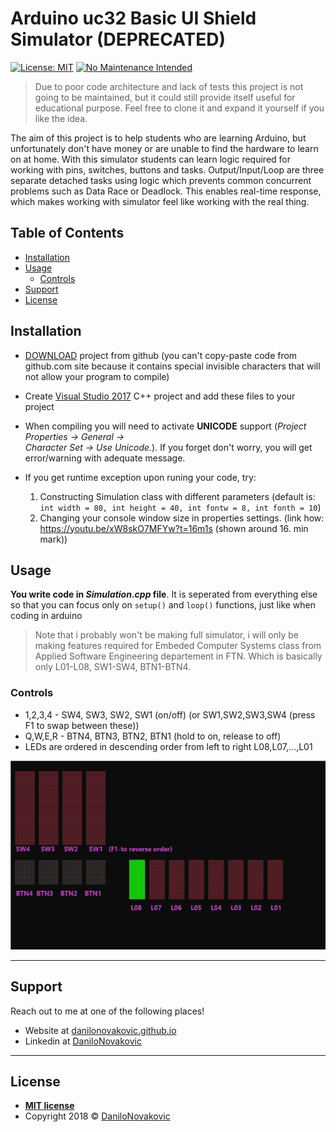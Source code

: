 # Arduino uc32 Basic UI Shield Simulator (DEPRECATED)

[![License: MIT](https://img.shields.io/badge/License-MIT-yellow.svg)](https://opensource.org/licenses/MIT)
[![No Maintenance Intended](http://unmaintained.tech/badge.svg)](http://unmaintained.tech/)

> Due to poor code architecture and lack of tests this project is not going to be maintained, but it could still provide itself useful for educational purpose. Feel free to clone it and expand it yourself if you like the idea.

The aim of this project is to help students who are learning Arduino, but unfortunately don't have money or are unable to find the hardware to learn on at home. With this simulator students can learn logic required for working with pins, switches, buttons and tasks. Output/Input/Loop are three separate detached tasks using logic which prevents common concurrent problems such as Data Race or Deadlock. This enables real-time response, which makes working with simulator feel like working with the real thing.

## Table of Contents

- [Installation](#installation)
- [Usage](#usage)
  - [Controls](#Controls)
- [Support](#Support)
- [License](#License)

## Installation

- [DOWNLOAD](https://github.com/DaniloNovakovic/Arduino_uc32_basic_ui_shield_simulator/archive/master.zip) project from github (you can't copy-paste code from github.com site because it contains special
invisible characters that will not allow your program to compile)

- Create [Visual Studio 2017](https://visualstudio.microsoft.com/downloads/) C++ project and add these files to your project

- When compiling you will need to activate **UNICODE** support (_Project Properties -> General -> \
Character Set -> Use Unicode._). If you forget don't worry, you will get error/warning with adequate message.

- If you get runtime exception upon runing your code, try:
  1) Constructing Simulation class with different parameters (default is: `int width = 80, int height = 40, int fontw = 8, int fonth = 10`)
  2) Changing your console window size in properties settings. (link how: <https://youtu.be/xW8skO7MFYw?t=16m1s>  (shown around 16. min mark))

## Usage

**You write code in _Simulation.cpp_ file**. It is seperated from everything else
so that you can focus only on `setup()` and `loop()` functions, just like when coding in arduino

> Note that i probably won't be making full simulator, i will only be making features required for Embeded Computer Systems class from Applied Software Engineering departement in FTN. Which is basically only L01-L08, SW1-SW4, BTN1-BTN4.

### Controls
  
- 1,2,3,4 - SW4, SW3, SW2, SW1 (on/off) (or SW1,SW2,SW3,SW4 (press F1 to swap between these))
- Q,W,E,R - BTN4, BTN3, BTN2, BTN1 (hold to on, release to off)
- LEDs are ordered in descending order from left to right L08,L07,...,L01

![Console Output Preview](./doc/ArduinoSimulator.JPG)

---

## Support

Reach out to me at one of the following places!

- Website at [danilonovakovic.github.io](https://danilonovakovic.github.io/index.html)
- Linkedin at [DaniloNovakovic](https://www.linkedin.com/in/danilo-novakovi%C4%87-821934167/)

---

## License

- **[MIT license](http://opensource.org/licenses/mit-license.php)**
- Copyright 2018 © [DaniloNovakovic](https://github.com/DaniloNovakovic)
